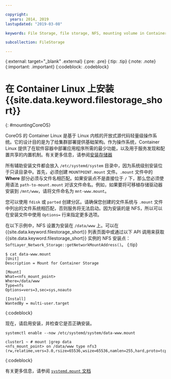 ```yaml
---

copyright:
  years: 2014, 2019
lastupdated: "2019-03-08"

keywords: File Storage, file storage, NFS, mounting volume in Container Linux, CoreOS

subcollection: FileStorage

---
```

{:external: target="_blank" .external}
{:pre: .pre}
{:tip: .tip}
{:note: .note}
{:important: .important}
{:codeblock: .codeblock}


# 在 Container Linux 上安装 {{site.data.keyword.filestorage_short}}
{: #mountingCoreOS}

CoreOS 的 Container Linux 是基于 Linux 内核的开放式源代码轻量级操作系统。它的设计目的是为了给集群部署提供基础架构。作为操作系统，Container Linux 提供了在软件容器中部署应用程序所需的最少功能，以及用于服务发现和配置共享的内置机制。有关更多信息，请参阅[安装存储器](https://coreos.com/os/docs/latest/mounting-storage.html)

所有辅助安装文件都会放入 `/etc/systemd/system` 目录中，因为系统级别安装位于只读目录中。首先，必须创建 `MOUNTPOINT.mount` 文件。`.mount` 文件中的 **Where** 部分必须与文件名相匹配。如果安装点不是直接位于 `/` 下，那么您必须使用语法 `path-to-mount.mount` 对该文件命名。例如，如果要将可移植存储驱动器安装到 `/mnt/www`，请将文件命名为 `mnt-www.mount`。

您可以使用 `fdisk` 或 `parted` 创建分区。请确保您创建的文件系统与 `.mount` 文件中列出的文件系统相匹配，否则服务将无法启动。因为安装的是 NFS，所以可以在安装文件中使用 `Options=` 行来指定更多选项。

在以下示例中，NFS 设置为安装在 `/data/www` 上。可以在 {{site.data.keyword.filestorage_short}} 列表页面中或通过以下 API 调用来获取 {{site.data.keyword.filestorage_short}} 实例的 NFS 安装点：`SoftLayer_Network_Storage::getNetworkMountAddress()`。
{:tip}

```
$ cat data-www.mount
[Unit]
Description = Mount for Container Storage

[Mount]
What=<nfs_mount_point>
Where=/data/www
Type=nfs
Options=vers=3,sec=sys,noauto

[Install]
WantedBy = multi-user.target
```
{:codeblock}

现在，请启用安装，并检查它是否正确安装。

```
systemctl enable --now /etc/systemd/system/data-www.mount

cluster1 ~ # mount |grep data
<nfs_mount_point> on /data/www type nfs3 (rw,relatime,vers=3.0,rsize=65536,wsize=65536,namlen=255,hard,proto=tcp,port=0,timeo=600,retrans=2,sec=sys,clientaddr=10.81.x.x,local_lock=none,addr=10.1.x.x)
```
{:codeblock}

有关更多信息，请参阅 [`systemd.mount` 文档](https://www.freedesktop.org/software/systemd/man/systemd.mount.html)
